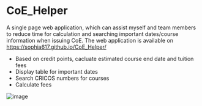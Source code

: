 # CoE_Helper

 A single page web application, which can assist myself and team members to reduce time for calculation and searching important dates/course information when issuing CoE. 
The web application is available on https://sophia617.github.io/CoE_Helper/ 

- Based on credit points, cacluate estimated course end date and tuition fees
- Display table for important dates
- Search CRICOS numbers for courses
- Calculate fees

![image](https://user-images.githubusercontent.com/20613465/173325821-dadad155-dcf5-445a-badb-0a8bb4dc2b0f.png)

